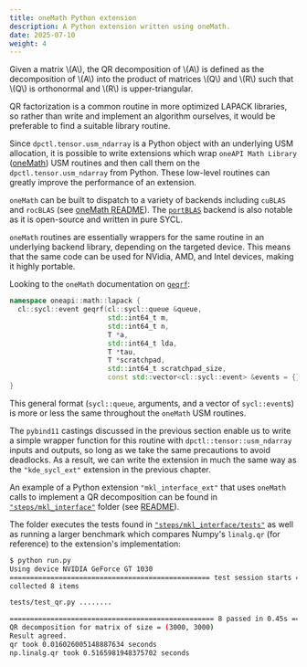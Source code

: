 ```yaml
---
title: oneMath Python extension
description: A Python extension written using oneMath.
date: 2025-07-10
weight: 4
---
```


Given a matrix \\(A\\), the QR decomposition of \\(A\\) is defined as the decomposition of \\(A\\) into the product of matrices \\(Q\\) and \\(R\\) such that \\(Q\\) is orthonormal and \\(R\\) is upper-triangular.

QR factorization is a common routine in more optimized LAPACK libraries, so rather than write and implement an algorithm ourselves, it would be preferable to find a suitable library routine.

Since `dpctl.tensor.usm_ndarray` is a Python object with an underlying USM allocation, it is possible to write extensions which wrap `oneAPI Math Library` ([oneMath](https://github.com/uxlfoundation/oneMath)) USM routines and then call them on the `dpctl.tensor.usm_ndarray` from Python. These low-level routines can greatly improve the performance of an extension.

`oneMath` can be built to dispatch to a variety of backends including `cuBLAS` and `rocBLAS` (see [oneMath README](https://github.com/uxlfoundation/oneMath?tab=readme-ov-file#oneapi-math-library-onemath)). The [`portBLAS`](https://github.com/codeplaysoftware/portBLAS) backend is also notable as it is open-source and written in pure SYCL.

`oneMath` routines are essentially wrappers for the same routine in an underlying backend library, depending on the targeted device. This means that the same code can be used for NVidia, AMD, and Intel devices, making it highly portable.  

Looking to the `oneMath` documentation on [`geqrf`](https://oneapi-spec.uxlfoundation.org/specifications/oneapi/latest/elements/onemath/source/domains/lapack/geqrf#geqrf-usm-version):

```cpp
namespace oneapi::math::lapack {
  cl::sycl::event geqrf(cl::sycl::queue &queue,
                        std::int64_t m,
                        std::int64_t n,
                        T *a,
                        std::int64_t lda,
                        T *tau,
                        T *scratchpad,
                        std::int64_t scratchpad_size,
                        const std::vector<cl::sycl::event> &events = {})
}
```

This general format (``sycl::queue``, arguments, and a vector of ``sycl::event``s) is more or less the same throughout the `oneMath` USM routines.

The `pybind11` castings discussed in the previous section enable us to write a simple wrapper function for this routine with ``dpctl::tensor::usm_ndarray`` inputs and outputs, so long as we take the same precautions to avoid deadlocks. As a result, we can write the extension in much the same way as the `"kde_sycl_ext"` extension in the previous chapter.

An example of a Python extension `"mkl_interface_ext"` that uses `oneMath` calls to implement a QR decomposition can be found in [`"steps/mkl_interface"`](https://github.com/IntelPython/example-portable-data-parallel-extensions/tree/main/steps/mkl_interface) folder (see [README](https://github.com/IntelPython/example-portable-data-parallel-extensions/blob/main/steps/mkl_interface/README.md)).

The folder executes the tests found in [`"steps/mkl_interface/tests"`](https://github.com/IntelPython/example-portable-data-parallel-extensions/tree/main/steps/mkl_interface/tests) as well as running a larger benchmark which compares Numpy's `linalg.qr` (for reference) to the extension's implementation:

```bash
$ python run.py
Using device NVIDIA GeForce GT 1030
================================================= test session starts ==================================================
collected 8 items

tests/test_qr.py ........                                                                                        [100%]

================================================== 8 passed in 0.45s ===================================================
QR decomposition for matrix of size = (3000, 3000)
Result agreed.
qr took 0.016026005148887634 seconds
np.linalg.qr took 0.5165981948375702 seconds
```

